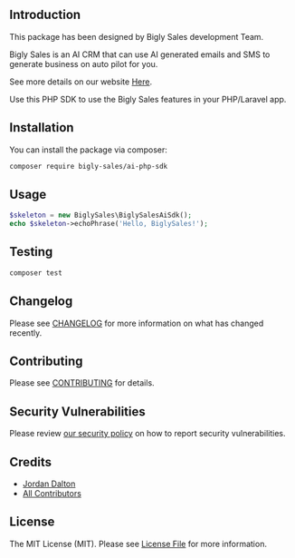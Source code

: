 ## Introduction

This package has been designed by Bigly Sales development Team. 

Bigly Sales is an AI CRM that can use AI generated emails and SMS to generate business on auto pilot for you. 

See more details on our website [Here](https://biglysales.com/).

Use this PHP SDK to use the Bigly Sales features in your PHP/Laravel app. 

## Installation

You can install the package via composer:

```bash
composer require bigly-sales/ai-php-sdk
```

## Usage

```php
$skeleton = new BiglySales\BiglySalesAiSdk();
echo $skeleton->echoPhrase('Hello, BiglySales!');
```

## Testing

```bash
composer test
```

## Changelog

Please see [CHANGELOG](CHANGELOG.md) for more information on what has changed recently.

## Contributing

Please see [CONTRIBUTING](https://github.com/spatie/.github/blob/main/CONTRIBUTING.md) for details.

## Security Vulnerabilities

Please review [our security policy](../../security/policy) on how to report security vulnerabilities.

## Credits

- [Jordan Dalton](https://github.com/bigly-sales)
- [All Contributors](../../contributors)

## License

The MIT License (MIT). Please see [License File](LICENSE.md) for more information.
